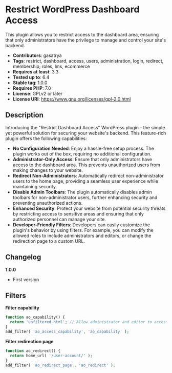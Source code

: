 # Restrict WordPress Dashboard Access
This plugin allows you to restrict access to the dashboard area, ensuring that only administrators have the privilege to manage and control your site's backend.

- **Contributors**: gasatrya
- **Tags**: restrict, dashboard, access, users, administration, login, redirect, membership, roles, lms, ecommerce
- **Requires at least**: 3.3
- **Tested up to**: 6.4
- **Stable tag**: 1.0.0
- **Requires PHP**: 7.0
- **License**: GPLv2 or later
- **License URI**: https://www.gnu.org/licenses/gpl-2.0.html

## Description

Introducing the "Restrict Dashboard Access" WordPress plugin - the simple yet powerful solution for securing your website's backend. This feature-rich plugin offers the following capabilities:

- **No Configuration Needed**: Enjoy a hassle-free setup process. The plugin works out of the box, requiring no additional configuration.
- **Administrator-Only Access**: Ensure that only administrators have access to the dashboard area. This prevents unauthorized users from making changes to your website.
- **Redirect Non-Administrators**: Automatically redirect non-administrator users to the home page, providing a seamless user experience while maintaining security.
- **Disable Admin Toolbars**: The plugin automatically disables admin toolbars for non-administrator users, further enhancing security and preventing unauthorized actions.
- **Enhanced Security**: Protect your website from potential security threats by restricting access to sensitive areas and ensuring that only authorized personnel can manage your site.
- **Developer-Friendly Filters**: Developers can easily customize the plugin's behavior by using filters. For example, you can modify the allowed roles to include administrators and editors, or change the redirection page to a custom URL.

## Changelog

**1.0.0**  
* First version

## Filters

**Filter capability**

```php
function ao_capability() {
  return 'unfiltered_html'; // Allow administrator and editor to access dashboard
}
add_filter( 'ao_access_capability', 'ao_capability' );
```

**Filter redirection page**

```php
function ao_redirect() {
  return home_url( '/user-account/' );
}
add_filter( 'ao_redirect_page', 'ao_redirect' );
```
